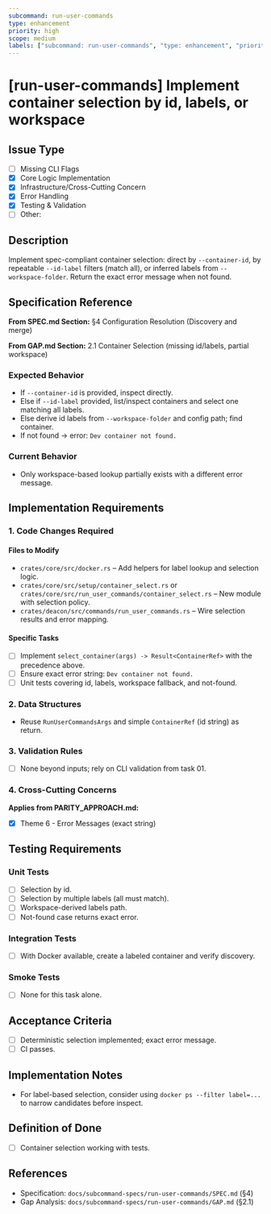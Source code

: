 ```yaml
---
subcommand: run-user-commands
type: enhancement
priority: high
scope: medium
labels: ["subcommand: run-user-commands", "type: enhancement", "priority: high", "area: docker"]
---
```


# [run-user-commands] Implement container selection by id, labels, or workspace

## Issue Type
- [ ] Missing CLI Flags
- [x] Core Logic Implementation
- [x] Infrastructure/Cross-Cutting Concern
- [x] Error Handling
- [x] Testing & Validation
- [ ] Other: 

## Description
Implement spec-compliant container selection: direct by `--container-id`, by repeatable `--id-label` filters (match all), or inferred labels from `--workspace-folder`. Return the exact error message when not found.

## Specification Reference

**From SPEC.md Section:** §4 Configuration Resolution (Discovery and merge)

**From GAP.md Section:** 2.1 Container Selection (missing id/labels, partial workspace)

### Expected Behavior
- If `--container-id` is provided, inspect directly.
- Else if `--id-label` provided, list/inspect containers and select one matching all labels.
- Else derive id labels from `--workspace-folder` and config path; find container.
- If not found → error: `Dev container not found.`

### Current Behavior
- Only workspace-based lookup partially exists with a different error message.

## Implementation Requirements

### 1. Code Changes Required

#### Files to Modify
- `crates/core/src/docker.rs` – Add helpers for label lookup and selection logic.
- `crates/core/src/setup/container_select.rs` or `crates/core/src/run_user_commands/container_select.rs` – New module with selection policy.
- `crates/deacon/src/commands/run_user_commands.rs` – Wire selection results and error mapping.

#### Specific Tasks
- [ ] Implement `select_container(args) -> Result<ContainerRef>` with the precedence above.
- [ ] Ensure exact error string: `Dev container not found.`
- [ ] Unit tests covering id, labels, workspace fallback, and not-found.

### 2. Data Structures
- Reuse `RunUserCommandsArgs` and simple `ContainerRef` (id string) as return.

### 3. Validation Rules
- [ ] None beyond inputs; rely on CLI validation from task 01.

### 4. Cross-Cutting Concerns

**Applies from PARITY_APPROACH.md:**
- [x] Theme 6 - Error Messages (exact string)

## Testing Requirements

### Unit Tests
- [ ] Selection by id.
- [ ] Selection by multiple labels (all must match).
- [ ] Workspace-derived labels path.
- [ ] Not-found case returns exact error.

### Integration Tests
- [ ] With Docker available, create a labeled container and verify discovery.

### Smoke Tests
- [ ] None for this task alone.

## Acceptance Criteria
- [ ] Deterministic selection implemented; exact error message.
- [ ] CI passes.

## Implementation Notes
- For label-based selection, consider using `docker ps --filter label=...` to narrow candidates before inspect.

## Definition of Done
- [ ] Container selection working with tests.

## References
- Specification: `docs/subcommand-specs/run-user-commands/SPEC.md` (§4)
- Gap Analysis: `docs/subcommand-specs/run-user-commands/GAP.md` (§2.1)

